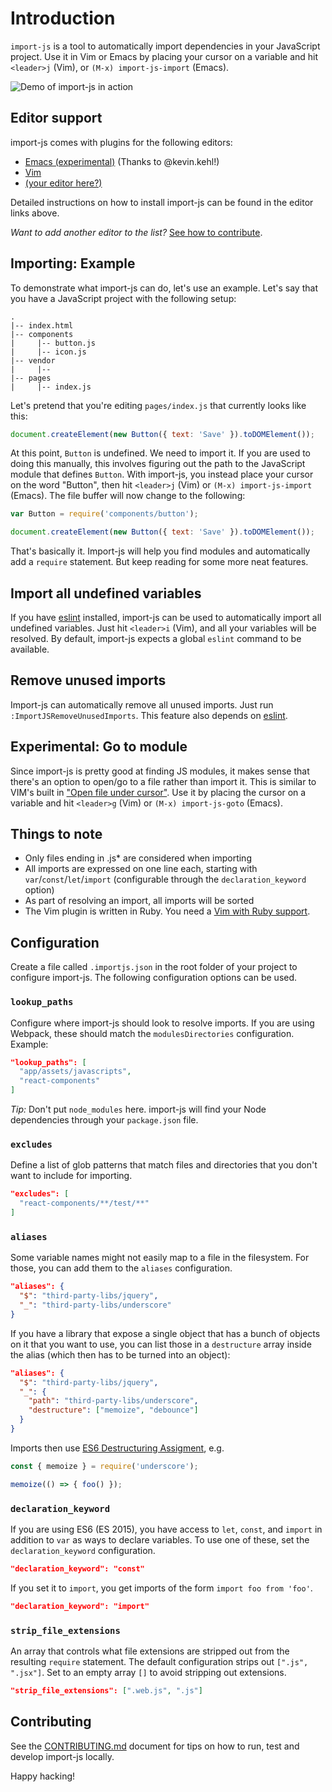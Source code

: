 # Introduction

`import-js` is a tool to automatically import dependencies in your JavaScript
project. Use it in Vim or Emacs by placing your cursor on a variable and hit
`<leader>j` (Vim), or `(M-x) import-js-import` (Emacs).

![Demo of import-js in action](https://raw.github.com/trotzig/import-js/master/import-js-demo.gif)

## Editor support

import-js comes with plugins for the following editors:

- [Emacs (experimental)](EMACS.md) (Thanks to @kevin.kehl!)
- [Vim](VIM.md)
- [(your editor here?)](CONTRIBUTING.md)

Detailed instructions on how to install import-js can be found in the editor
links above.

*Want to add another editor to the list?* [See how to
contribute](CONTRIBUTING.md).

## Importing: Example

To demonstrate what import-js can do, let's use an example. Let's say that you
have a JavaScript project with the following setup:

```
.
|-- index.html
|-- components
|     |-- button.js
|     |-- icon.js
|-- vendor
|     |--
|-- pages
|     |-- index.js
```

Let's pretend that you're editing `pages/index.js` that currently looks like
this:

```js
document.createElement(new Button({ text: 'Save' }).toDOMElement());
```

At this point, `Button` is undefined. We need to import it. If you are used to
doing this manually, this involves figuring out the path to the JavaScript
module that defines `Button`. With import-js, you instead place your cursor on
the word "Button", then hit `<leader>j` (Vim) or `(M-x) import-js-import`
(Emacs). The file buffer will now change to the following:

```js
var Button = require('components/button');

document.createElement(new Button({ text: 'Save' }).toDOMElement());
```

That's basically it. Import-js will help you find modules and automatically add
a `require` statement. But keep reading for some more neat features.

## Import all undefined variables

If you have [eslint](http://eslint.org/) installed, import-js can be used to
automatically import all undefined variables. Just hit `<leader>i` (Vim), and
all your variables will be resolved. By default, import-js expects a global
`eslint` command to be available.

## Remove unused imports

Import-js can automatically remove all unused imports. Just run
`:ImportJSRemoveUnusedImports`. This feature also depends on
[eslint](http://eslint.org/).

## Experimental: Go to module

Since import-js is pretty good at finding JS modules, it makes sense that
there's an option to open/go to a file rather than import it. This is similar
to VIM's built in ["Open file under
cursor"](http://vim.wikia.com/wiki/Open_file_under_cursor). Use it by placing
the cursor on a variable and hit `<leader>g` (Vim) or `(M-x) import-js-goto`
(Emacs).

## Things to note

- Only files ending in .js\* are considered when importing
- All imports are expressed on one line each, starting with
  `var`/`const`/`let`/`import` (configurable through the `declaration_keyword`
  option)
- As part of resolving an import, all imports will be sorted
- The Vim plugin is written in Ruby. You need a [Vim with Ruby support](VIM.md).

## Configuration

Create a file called `.importjs.json` in the root folder of your project to
configure import-js. The following configuration options can be used.

### `lookup_paths`

Configure where import-js should look to resolve imports. If you are using
Webpack, these should match the `modulesDirectories` configuration. Example:

```json
"lookup_paths": [
  "app/assets/javascripts",
  "react-components"
]
```

*Tip:* Don't put `node_modules` here. import-js will find your Node
dependencies through your `package.json` file.

### `excludes`

Define a list of glob patterns that match files and directories that you don't
want to include for importing.

```json
"excludes": [
  "react-components/**/test/**"
]
```

### `aliases`

Some variable names might not easily map to a file in the filesystem. For
those, you can add them to the `aliases` configuration.

```json
"aliases": {
  "$": "third-party-libs/jquery",
  "_": "third-party-libs/underscore"
}
```

If you have a library that expose a single object that has a bunch of objects
on it that you want to use, you can list those in a `destructure` array inside
the alias (which then has to be turned into an object):

```json
"aliases": {
  "$": "third-party-libs/jquery",
  "_": {
    "path": "third-party-libs/underscore",
    "destructure": ["memoize", "debounce"]
  }
}
```

Imports then use [ES6 Destructuring Assigment](https://developer.mozilla.org/en-US/docs/Web/JavaScript/Reference/Operators/Destructuring_assignment),
e.g.

```javascript
const { memoize } = require('underscore');

memoize(() => { foo() });
```

### `declaration_keyword`

If you are using ES6 (ES 2015), you have access to `let`, `const`, and `import`
in addition to `var` as ways to declare variables. To use one of these, set the
`declaration_keyword` configuration.

```json
"declaration_keyword": "const"
```

If you set it to `import`, you get imports of the form `import foo from 'foo'`.

```json
"declaration_keyword": "import"
```

### `strip_file_extensions`

An array that controls what file extensions are stripped out from the resulting
`require` statement. The default configuration strips out `[".js", ".jsx"]`.
Set to an empty array `[]` to avoid stripping out extensions.

```json
"strip_file_extensions": [".web.js", ".js"]
```

## Contributing

See the
[CONTRIBUTING.md](https://github.com/trotzig/import-js/blob/master/CONTRIBUTING.md)
document for tips on how to run, test and develop import-js locally.

Happy hacking!
